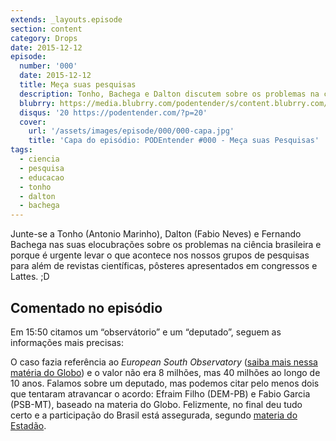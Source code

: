 ```yaml
---
extends: _layouts.episode
section: content
category: Drops
date: 2015-12-12
episode:
  number: '000'
  date: 2015-12-12
  title: Meça suas pesquisas
  description: Tonho, Bachega e Dalton discutem sobre os problemas na ciência brasileira e a urgência acerca da divulgação científica. 
  blubrry: https://media.blubrry.com/podentender/s/content.blubrry.com/podentender/PODEntender-000.mp3
  disqus: '20 https://podentender.com/?p=20'
  cover:
    url: '/assets/images/episode/000/000-capa.jpg'
    title: 'Capa do episódio: PODEntender #000 - Meça suas Pesquisas'
tags:
  - ciencia
  - pesquisa
  - educacao
  - tonho
  - dalton
  - bachega
---
```


Junte-se a Tonho (Antonio Marinho), Dalton (Fabio Neves) e
Fernando Bachega nas suas elocubrações sobre os problemas na
ciência brasileira e porque é urgente levar o que acontece nos
nossos grupos de pesquisas para além de revistas científicas,
pôsteres apresentados em congressos e Lattes.  ;D

## Comentado no episódio

Em 15:50 citamos um “observátorio” e um “deputado”, seguem as
informações mais precisas:

O caso fazia referência ao _European South Observatory_
([saiba mais nessa matéria do Globo](http://oglobo.globo.com/blogs/sociencia/posts/2015/02/12/brasil-eso-uma-vergonha-que-nao-tem-fim-560939.asp))
e o valor não era 8 milhões,
mas 40 milhões ao longo de 10 anos. Falamos sobre um deputado,
mas podemos citar pelo menos dois que tentaram atravancar
o acordo: Efraim Filho (DEM-PB) e Fabio Garcia (PSB-MT), baseado
na materia do Globo. Felizmente, no final deu tudo certo e a
participação do Brasil está assegurada, segundo
[materia do Estadão](http://ciencia.estadao.com.br/blogs/herton-escobar/senado-ratifica-adesao-do-brasil-ao-eso/).
